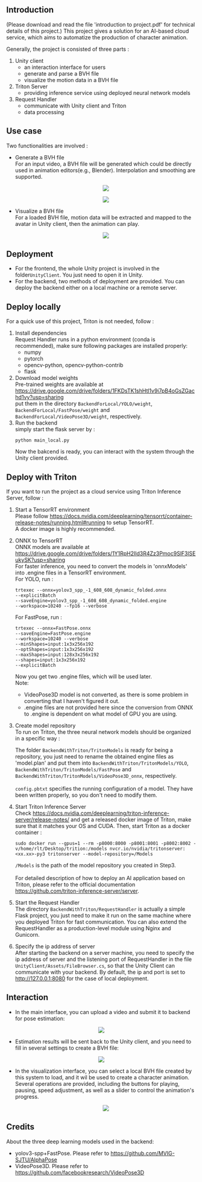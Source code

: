 ## Introduction
(Please download and read the file 'introduction to project.pdf' for technical details of this project.)
This project gives a solution for an AI-based cloud service, which aims to automatize the production of character animation.

Generally, the project is consisted of three parts :
1. Unity client
   - an interaction interface for users
   - generate and parse a BVH file
   - visualize the motion data in a BVH file 
2. Triton Server
   - providing inference service using deployed neural network models
3. Request Handler
   - communicate with Unity client and Triton
   - data processing
## Use case
Two functionalities are involved : 
- Generate a BVH file<br/>For an input video, a BVH file will be generated which could be directly used in animation editors(e.g., Blender).
  Interpolation and smoothing are supported.
  <p align="center">
   <img src="/demo/inputVideo.gif" /> 
  </p>
  <p align="center">
   <img src="/demo/outputBVH.gif" /> 
  </p>
- Visualize a BVH file<br/>For a loaded BVH file, motion data will be extracted and mapped to the avatar in Unity client, then the animation can play.
  <p align="center">
   <img src="/demo/visualize.gif" /> 
  </p>
## Deployment
- For the frontend, the whole Unity project is involved in the folder```UnityClient```. You just need to open it in Unity. 
- For the backend, two methods of deployment are provided. You can deploy the backend either on a local machine or a remote server. 
## Deploy locally
For a quick use of this project, Triton is not needed, follow : 
1. Install dependencies
<br/>Request Handler runs in a python environment (conda is recommended), make sure following packages are installed properly:
     - numpy
     - pytorch
     - opencv-python, opencv-python-contrib
     - flask
2. Download model weights
<br/>Pre-trained weights are available at https://drive.google.com/drive/folders/1FKDsTK1shHtl1v9i7pB4oGsZGachd1vy?usp=sharing
<br/>put them in the directory ```BackendForLocal/YOLO/weight```, ```BackendForLocal/FastPose/weight``` and ```BackendForLocal/VideoPose3D/weight```, respectively.
3. Run the backend
<br/>simply start the flask server by :
     ```
     python main_local.py
     ```
     Now the bakcend is ready, you can interact with the system through the Unity client provided.
## Deploy with Triton
If you want to run the project as a cloud service using Triton Inference Server, follow :
1. Start a TensorRT environment
<br/>Please follow https://docs.nvidia.com/deeplearning/tensorrt/container-release-notes/running.html#running to setup TensorRT. 
<br/>A docker image is highly recommended.
2. ONNX to TensorRT
<br/>ONNX models are available at https://drive.google.com/drive/folders/1Y1RpH2Ild3R4Zz3Pmoc9SlF3lSEukySK?usp=sharing 
<br/>For faster inference, you need to convert the models in 'onnxModels' into .engine files in a TensorRT environment.
<br/>For YOLO, run :
     ```
     trtexec --onnx=yolov3_spp_-1_608_608_dynamic_folded.onnx 
     --explicitBatch 
     --saveEngine=yolov3_spp_-1_608_608_dynamic_folded.engine 
     --workspace=10240 --fp16 --verbose 
     ```
     For FastPose, run :
     ```
     trtexec --onnx=FastPose.onnx 
     --saveEngine=FastPose.engine 
     --workspace=10240 --verbose 
     --minShapes=input:1x3x256x192 
     --optShapes=input:1x3x256x192 
     --maxShapes=input:128x3x256x192 
     --shapes=input:1x3x256x192 
     --explicitBatch
     ```
     Now you get two .engine files, which will be used later. 
     <br/>Note: 
     - VideoPose3D model is not converted, as there is some problem in converting that I haven't figured it out.
     - .engine files are not provided here since the conversion from ONNX to .engine is dependent on what model of GPU you are using.
     
3. Create model repository
<br/>To run on Triton, the three neural network models should be organized in a specific way :

     The folder ```BackendWithTriton/TritonModels``` is ready for being a repository, you just need to rename the obtained engine files as 'model.plan' and put them into ```BackendWithTriton/TritonModels/YOLO```, ```BackendWithTriton/TritonModels/FastPose``` and ```BackendWithTriton/TritonModels/VideoPose3D_onnx```, respectively.
     <br/>
     <br/>```config.pbtxt``` specifies the running configuration of a model. They have been written properly, so you don't need to modify them.
4. Start Triton Inference Server
<br/>Check https://docs.nvidia.com/deeplearning/triton-inference-server/release-notes/ and get a released docker image of Triton, make sure that it matches your OS and CUDA. Then, start Triton as a docker container :
     ```
     sudo docker run --gpus=1 --rm -p8000:8000 -p8001:8001 -p8002:8002 -v/home/rlt/Desktop/trition:/models nvcr.io/nvidia/tritonserver:<xx.xx>-py3 tritonserver --model-repository=/Models
     ```
     ```/Models``` is the path of the model repository you created in Step3.   
<br/>For detailed description of how to deploy an AI application based on Triton, please refer to the official documentation https://github.com/triton-inference-server/server.
5. Start the Request Handler
<br/>The directory ```BackendWithTriton/RequestHandler``` is actually a simple Flask project, you just need to make it run on the same machine where you deployed Triton for fast communication. You can also extend the RequestHandler as a production-level module using Nginx and Gunicorn.
6. Specify the ip address of server
<br/>After starting the backend on a server machine, you need to specify the ip address of server and the listening port of RequestHandler in the file ```UnityClient/Assets/FileBrowser.cs```, so that the Unity Client can communicate with your backend. By default, the ip and port is set to http://127.0.0.1:8080 for the case of local deployment.  
## Interaction
- In the main interface, you can upload a video and submit it to backend for pose estimation:
<p align="center">
   <img src="/demo/UI_main.png" /> 
</p>

- Estimation results will be sent back to the Unity client, and you need to fill in several settings to create a BVH file:
<p align="center">
   <img src="/demo/UI_settings.png" /> 
</p>

- In the visualization interface, you can select a local BVH file created by this system to load, and it wil be used to create a character animation.
  Several operations are provided, including the buttons for playing, pausing, speed adjustment, as well as a slider to control the animation's progress.
  <p align="center">
   <img src="/demo/UI_visual.png" /> 
  </p>
## Credits
About the three deep learning models used in the backend:
- yolov3-spp+FastPose. Please refer to https://github.com/MVIG-SJTU/AlphaPose
- VideoPose3D. Please refer to https://github.com/facebookresearch/VideoPose3D

